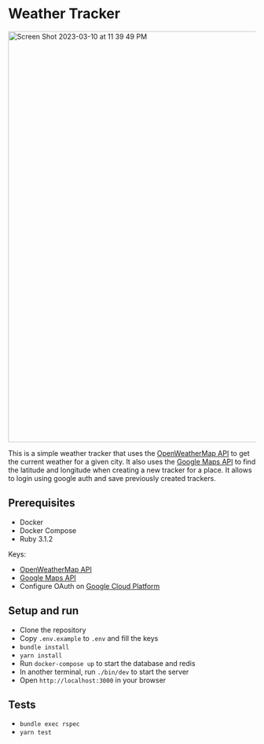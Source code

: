 # Weather Tracker

<img width="835" alt="Screen Shot 2023-03-10 at 11 39 49 PM" src="https://user-images.githubusercontent.com/818556/224398409-137c88c7-cab6-471b-a626-88f798b94d3c.png">

This is a simple weather tracker that uses the [OpenWeatherMap API](https://openweathermap.org/api) to get the current weather for a given city. It also uses the [Google Maps API](https://developers.google.com/maps/documentation/javascript/tutorial) to find the latitude and longitude when creating a new tracker for a place.
It allows to login using google auth and save previously created trackers.

## Prerequisites

- Docker
- Docker Compose
- Ruby 3.1.2

Keys:

- [OpenWeatherMap API](https://openweathermap.org/api)
- [Google Maps API](https://developers.google.com/maps/documentation/javascript/tutorial)
- Configure OAuth on [Google Cloud Platform](https://console.cloud.google.com/apis/credentials/consent)

## Setup and run

- Clone the repository
- Copy `.env.example` to `.env` and fill the keys
- `bundle install`
- `yarn install`
- Run `docker-compose up` to start the database and redis
- In another terminal, run `./bin/dev` to start the server
- Open `http://localhost:3000` in your browser

## Tests

- `bundle exec rspec`
- `yarn test`
